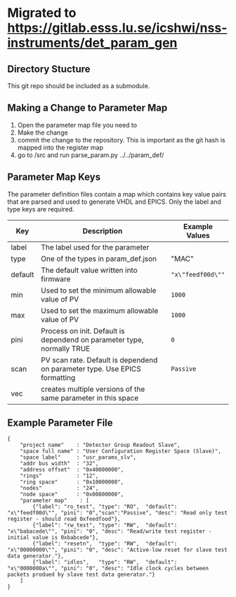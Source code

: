 # Migrated to https://gitlab.esss.lu.se/icshwi/nss-instruments/det_param_gen

## Directory Stucture ##

This git repo should be included as a submodule.


## Making a Change to Parameter Map ##

1. Open the parameter map file you need to
2. Make the change
3. commit the change to the repository. This is important as the git hash is mapped into the register map
4. go to /src and run parse_param.py ../../param_def/

## Parameter Map Keys ##

The parameter definition files contain a map which contains key value pairs that are parsed and used to generate VHDL and EPICS. Only the label and type keys are required.

| Key       |Description     |Example Values    | 
| ------------- |-------------|----- |
| label    | The label used for the parameter ||
| type   | One of the types in param_def.json     |"MAC"|
| default|The default value written into firmware    |  `"x\"feedf00d\""` |
| min|Used to set the minimum allowable value of PV  |  `1000` |
| max|Used to set the maximum allowable value of PV  |  `1000` |
| pini| Process on init. Default is dependend on parameter type, normally TRUE   |  `0` |
| scan| PV scan rate. Default is dependend on parameter type. Use EPICS formatting  |  `Passive` |
| vec| creates multiple versions of the same parameter in this space   |   |

## Example Parameter File ##
```
{
    "project name"    : "Detector Group Readout Slave",
    "space full name" : "User Configuration Register Space (Slave)",
    "space label"     : "usr_params_slv",
    "addr bus width"  : "32",
    "address offset"  : "0x40000000",
    "rings"           : "12",
    "ring space"      : "0x10000000",
    "nodes"           : "24",
    "node space"      : "0x00800000",
    "parameter map"    : [
        {"label": "ro_test", "type": "RO",	"default": "x\"feedf00d\"", "pini": "0","scan":"Passive", "desc": "Read only test register - should read 0xfeedfood"},
        {"label": "rw_test", "type": "RW",  "default": "x\"babacede\"", "pini": "0", "desc": "Read/write test register - initial value is 0xbabcede"},
        {"label": "resetn",  "type": "RW",  "default": "x\"00000000\"", "pini": "0", "desc": "Active-low reset for slave test data generator."},
        {"label": "idles",   "type": "RW",  "default": "x\"0000000a\"", "pini": "0", "desc": "Idle clock cycles between packets produed by slave test data generator."}
    ]
}
```
